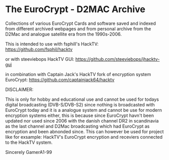 # The EuroCrypt - D2MAC Archive
Collections of various EuroCrypt Cards and software saved and indexed from different archived webpages and from personal archive from the D2Mac and analogue satellite era from the 1990s-2006.

This is intended to use with fsphill's HackTV: https://github.com/fsphil/hacktv 

or with steeviebops HackTV GUI: https://github.com/steeviebops/jhacktv-gui

in combination with Captain Jack's HackTV fork of encryption system EuroCrypt: https://github.com/captainjack64/hacktv

DISCLAIMER:

This is only for hobby and educational use and cannot be used for todays digital broadcasting (DVB-S/DVB-S2) since nothing is broadcasted with EuroCrypt today and it is a analogue system and cannot be use for modern encryption systems either, this is because since EuroCrypt havn't been updated nor used since 2006 with the danish channel DR2 in scandinavia as the last channel and D2Mac broadcasting which had EuroCrypt as encryption and been abnonded since. This can however be used for project like for exsample: HackTV's EuroCrypt encryption and receviers connected to the HackTV system.



Sincerely GamerA1-99
